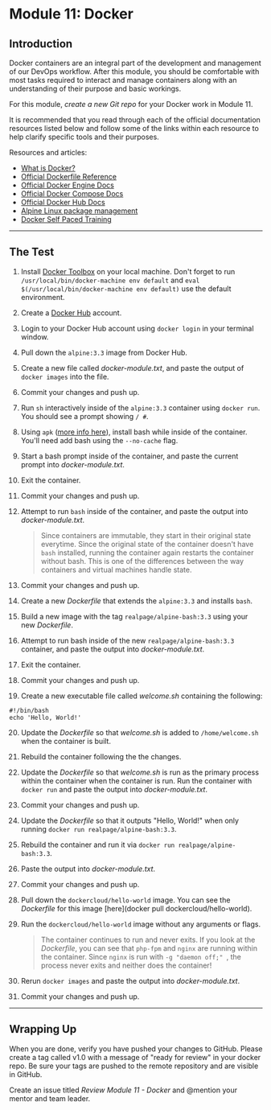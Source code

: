 # Module 11: Docker

## Introduction
Docker containers are an integral part of the development and management of our DevOps workflow. After this module, you should be comfortable with most tasks required to interact and manage containers along with an understanding of their purpose and basic workings.

For this module, *create a new Git repo* for your Docker work in Module 11.

It is recommended that you read through each of the official documentation resources listed below and follow some of the links within each resource to help clarify specific tools and their purposes.

Resources and articles:
- [What is Docker?](https://www.docker.com/what-docker)
- [Official Dockerfile Reference](https://docs.docker.com/engine/reference/builder/)
- [Official Docker Engine Docs](https://docs.docker.com/engine/understanding-docker/)
- [Official Docker Compose Docs](https://docs.docker.com/compose/overview/)
- [Official Docker Hub Docs](https://docs.docker.com/docker-hub/overview/)
- [Alpine Linux package management](http://wiki.alpinelinux.org/wiki/Alpine_Linux_package_management/)
- [Docker Self Paced Training](http://training.docker.com/self-paced-training/)

---

## The Test

1. Install [Docker Toolbox](https://www.docker.com/products/docker-toolbox/) on your local machine. Don't forget to run `/usr/local/bin/docker-machine env default` and `eval $(/usr/local/bin/docker-machine env default)` use the default environment.
2. Create a [Docker Hub](https://hub.docker.com/) account.
3. Login to your Docker Hub account using `docker login` in your terminal window.
4. Pull down the `alpine:3.3` image from Docker Hub.
5. Create a new file called _docker-module.txt_, and paste the output of `docker images` into the file.
6. Commit your changes and push up.
7. Run `sh` interactively inside of the `alpine:3.3` container using `docker run`. You should see a prompt showing `/ #`.
8. Using `apk` ([more info here](http://wiki.alpinelinux.org/wiki/Alpine_Linux_package_management)), install bash while inside of the container. You'll need add bash using the `--no-cache` flag.
9. Start a bash prompt inside of the container, and paste the current prompt into _docker-module.txt_.
10. Exit the container.
11. Commit your changes and push up.
12. Attempt to run `bash` inside of the container, and paste the output into _docker-module.txt_.

    > Since containers are immutable, they start in their original state everytime. Since the original 
    state of the container doesn't have `bash` installed, running the container again restarts the container without bash. This is one of the differences between the way containers and virtual 
    machines handle state.

13. Commit your changes and push up.
14. Create a new _Dockerfile_ that extends the `alpine:3.3` and installs `bash`.
15. Build a new image with the tag `realpage/alpine-bash:3.3` using your new _Dockerfile_.
16. Attempt to run bash inside of the new `realpage/alpine-bash:3.3` container, and paste the output into _docker-module.txt_.
17. Exit the container.
18. Commit your changes and push up.
19. Create a new executable file called _welcome.sh_ containing the following:
```
#!/bin/bash
echo 'Hello, World!'
```
20. Update the _Dockerfile_ so that _welcome.sh_ is added to `/home/welcome.sh` when the container is built.
21. Rebuild the container following the the changes.
22. Update the _Dockerfile_ so that _welcome.sh_ is run as the primary process within the container when the container is run.  Run the container with `docker run` and paste the output into _docker-module.txt_.
23. Commit your changes and push up.
24. Update the _Dockerfile_ so that it outputs "Hello, World!" when only running `docker run realpage/alpine-bash:3.3`.
25. Rebuild the container and run it via `docker run realpage/alpine-bash:3.3`.
26. Paste the output into _docker-module.txt_.
27. Commit your changes and push up.
28. Pull down the `dockercloud/hello-world` image. You can see the _Dockerfile_ for this image [here](docker pull dockercloud/hello-world).
29. Run the `dockercloud/hello-world` image without any arguments or flags.

    > The container continues to run and never exits. If you look at the _Dockerfile_, you can see that 
    `php-fpm` and `nginx` are running within the container. Since `nginx` is run with `-g "daemon off;"
    `, the process never exits and neither does the container!

30. Rerun `docker images` and paste the output into _docker-module.txt_.
31. Commit your changes and push up.

---

## Wrapping Up

When you are done, verify you have pushed your changes to GitHub. Please create a tag called v1.0 with a message of "ready for review" in your docker repo. Be sure your tags are pushed to the remote repository and are visible in GitHub.

Create an issue titled *Review Module 11 - Docker* and @mention your mentor and team leader.
